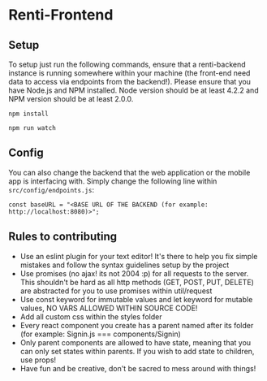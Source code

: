# Renti-Frontend

## Setup

To setup just run the following commands, ensure that a renti-backend instance is running somewhere within your machine (the front-end need data to access via endpoints from the backend!). Please ensure that you have Node.js and NPM installed. Node version should be at least 4.2.2 and NPM version should be at least 2.0.0.

```
npm install

npm run watch
```

## Config

You can also change the backend that the web application or the mobile app is interfacing with. Simply change the following line within `src/config/endpoints.js`:

```
const baseURL = "<BASE URL OF THE BACKEND (for example: http://localhost:8080)>";

```

## Rules to contributing

- Use an eslint plugin for your text editor! It's there to help you fix simple mistakes and follow the syntax guidelines setup by the project
- Use promises (no ajax! its not 2004 :p) for all requests to the server. This shouldn't be hard as all http methods (GET, POST, PUT, DELETE) are abstracted for you to use promises within util/request
- Use const keyword for immutable values and let keyword for mutable values, NO VARS ALLOWED WITHIN SOURCE CODE!
- Add all custom css within the styles folder
- Every react component you create has a parent named after its folder (for example: Signin.js === components/Signin)
- Only parent components are allowed to have state, meaning that you can only set states within parents. If you wish to add state to children, use props!
- Have fun and be creative, don't be sacred to mess around with things!
